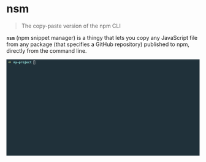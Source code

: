 # nsm

> The copy-paste version of the npm CLI

**`nsm`** (npm snippet manager) is a thingy that lets you copy any JavaScript file from any package (that specifies a GitHub repository) published to npm, directly from the command line.

![nsm in action](nsm-in-action.gif)
